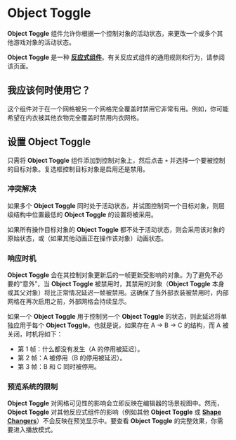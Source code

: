 ﻿# Object Toggle



**Object Toggle** 组件允许你根据一个控制对象的活动状态，来更改一个或多个其他游戏对象的活动状态。

**Object Toggle** 是一种 [**反应式组件**](./index.md)。有关反应式组件的通用规则和行为，请参阅该页面。

## 我应该何时使用它？

这个组件对于在一个网格被另一个网格完全覆盖时禁用它非常有用。例如，你可能希望在内衣被其他衣物完全覆盖时禁用内衣网格。

## 设置 Object Toggle

只需将 **Object Toggle** 组件添加到控制对象上，然后点击 `+` 并选择一个要被控制的目标对象。复选框控制目标对象是启用还是禁用。

### 冲突解决

如果多个 **Object Toggle** 同时处于活动状态，并试图控制同一个目标对象，则层级结构中位置最低的 **Object Toggle** 的设置将被采用。

如果所有操作目标对象的 **Object Toggle** 都不处于活动状态，则会采用该对象的原始状态，或（如果其他动画正在操作该对象）动画状态。

### 响应时机

**Object Toggle** 会在其控制对象更新后的一帧更新受影响的对象。为了避免不必要的“意外”，当 **Object Toggle** 被禁用时，其禁用的对象（**Object Toggle** 本身或其父对象）将比正常情况延迟一帧被禁用。这确保了当外部衣装被禁用时，内部网格在再次启用之前，外部网格会持续显示。

如果一个 **Object Toggle** 用于控制另一个 **Object Toggle** 的状态，则此延迟将单独应用于每个 **Object Toggle**。也就是说，如果存在 A -> B -> C 的结构，而 A 被关闭，时机将如下：

* 第 1 帧：什么都没有发生（A 的停用被延迟）。
* 第 2 帧：A 被停用（B 的停用被延迟）。
* 第 3 帧：B 和 C 同时被停用。

### 预览系统的限制

**Object Toggle** 对网格可见性的影响会立即反映在编辑器的场景视图中。然而，**Object Toggle** 对其他反应式组件的影响（例如其他 **Object Toggle** 或 **[Shape Changers](./shape-changer.md)**）不会反映在预览显示中。要查看 **Object Toggle** 的完整效果，你需要进入播放模式。